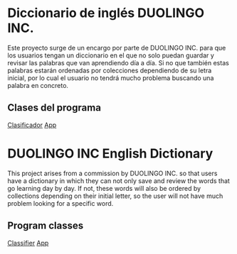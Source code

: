 # Diccionario de inglés DUOLINGO INC.

Este proyecto surge de un encargo por parte de DUOLINGO INC. para que los usuarios tengan un diccionario en el que no solo puedan guardar y revisar las palabras que van
aprendiendo día a día. Si no que también estas palabras estarán ordenadas por colecciones dependiendo de su letra inicial, por lo cual el usuario no tendrá mucho problema
buscando una palabra en concreto.

## Clases del programa
[Clasificador](./Doc-Clasificador.md)
[App](./Doc-App.md)

# DUOLINGO INC English Dictionary

This project arises from a commission by DUOLINGO INC. so that users have a dictionary in which they can not only save and review the words that go
learning day by day. If not, these words will also be ordered by collections depending on their initial letter, so the user will not have much problem
looking for a specific word.

## Program classes
[Classifier](./Doc-Classifier.md)
[App](./Doc-App.md)
